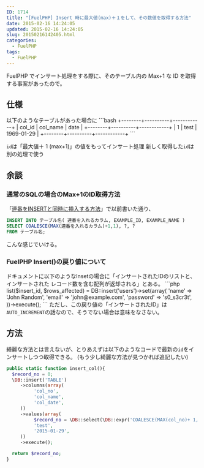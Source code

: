 ```yaml
---
ID: 1714
title: "[FuelPHP] Insert 時に最大値(max)＋１をして、その数値を取得する方法"
date: 2015-02-16 14:24:05
updated: 2015-02-16 14:24:05
slug: 20150216142405.html
categories:
  - FuelPHP
tags:
  - FuelPHP
---
```


FuelPHP でインサート処理をする際に、そのテーブル内の Max+1 な ID を取得する事案があったので。

<!--more-->
<h2>仕様</h2>
以下のようなテーブルがあった場合に
```bash
+--------+----------+------------+
| col_id | col_name | date       |
+--------+----------+------------+
| 1      | test     | 1969-01-29 |
+--------+----------+------------+
```

<code>id</code>は「最大値＋ 1 (max+1)」の値をもってインサート処理
新しく取得した<code>id</code>は別の処理で使う

<h2>余談</h2>
<h3>通常のSQLの場合のMax+1のID取得方法</h3>
「<a href="https://b.0218.jp/20121112133354.html">連番をINSERTと同時に挿入する方法</a>」で以前書いた通り、

```sql
INSERT INTO テーブル名( 連番を入れるカラム, EXAMPLE_ID, EXAMPLE_NAME )
SELECT COALESCE(MAX(連番を入れるカラム)+1,1), ?, ?
FROM テーブル名;
```

こんな感じでいける。

<h3>FuelPHP Insert()の戻り値について</h3>
ドキュメントに以下のようなInsetの場合に「インサートされたIDのリストと、インサートされた レコード数を含む配列が返却される」とある。
```php
list($insert_id, $rows_affected) = DB::insert('users')->set(array(
    'name' => 'John Random',
    'email' => 'john@example.com',
    'password' => 's0_s3cr3t',
))->execute();
```
ただし、この戻り値の「インサートされたID」は<code>AUTO_INCREMENT</code>の話なので、そうでない場合は意味をなさない。

<h2>方法</h2>
綺麗な方法とは言えないが、とりあえずは以下のようなコードで最新の<code>id</code>をインサートしつつ取得できる。
<span class="text-muted">(もう少し綺麗な方法が見つかれば追記したい)</span>

```php
public static function insert_col(){
  $record_no = 0;
  \DB::insert('TABLE')
     ->columns(array(
          'col_no',
          'col_name',
          'col_date',
     ))
     ->values(array(
          $record_no = \DB::select(\DB::expr('COALESCE(MAX(col_no)+ 1, 1) as max_plus'))->from('TABLE')->execute()->current()['max_plus'],
          'test',
          '2015-01-29',
     ))
     ->execute();

  return $record_no;
}
```
